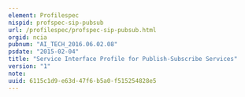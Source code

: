 ```yaml
---
element: Profilespec
nispid: profspec-sip-pubsub
url: /profilespec/profspec-sip-pubsub.html
orgid: ncia
pubnum: "AI_TECH_2016.06.02.08"
psdate: "2015-02-04"
title: "Service Interface Profile for Publish-Subscribe Services"
version: "1"
note:
uuid: 6115c1d9-e63d-47f6-b5a0-f515254828e5
---
```

